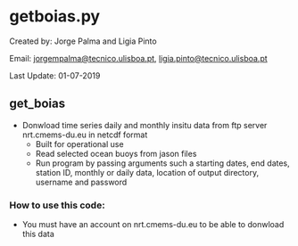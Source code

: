 # getboias.py

Created by: Jorge Palma and Ligia Pinto 

Email: jorgempalma@tecnico.ulisboa.pt, ligia.pinto@tecnico.ulisboa.pt

Last Update: 01-07-2019

## get_boias
- Donwload time series daily and monthly  insitu data from ftp server nrt.cmems-du.eu in netcdf format
	- Built for operational use
	- Read selected ocean buoys from jason files
	- Run program by passing arguments such a starting dates, end dates, station ID, monthly or daily data, location of output directory, username and password
		
### How to use this code:

- You must have an account on nrt.cmems-du.eu to be able to donwload this data
